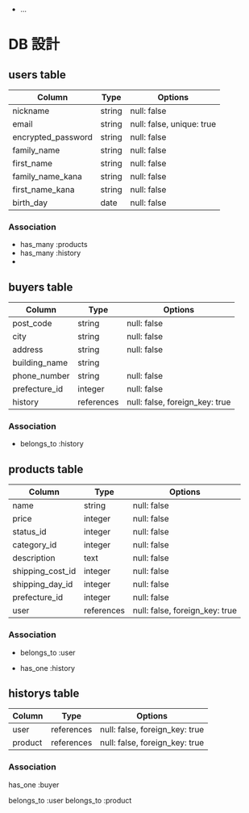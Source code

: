 
* ...
# DB 設計

## users table

| Column             | Type                | Options                   |
|--------------------|---------------------|---------------------------|
|nickname |string |null: false|
| email | string | null: false, unique: true |
|encrypted_password |string |null: false|
|family_name |string |null: false|
|first_name |string |null: false|
|family_name_kana |string |null: false|
|first_name_kana| string |null: false|
|birth_day| date| null: false|

### Association
* has_many :products
* has_many :history
* 

## buyers table
| Column                              | Type       | Options                        |
|-------------------------------------|------------|--------------------------------|
|post_code	|string	|null: false|
|city	|string	|null: false|
|address|	string	|null: false|
|building_name	|string	|
|phone_number	|string	| null: false|
| prefecture_id |integer| null: false |
| history  | references | null: false, foreign_key: true |


### Association
* belongs_to :history

## products table
| Column                              | Type       | Options                        |
|-------------------------------------|------------|--------------------------------|
| name |string |null: false |
| price |integer |null: false |
| status_id |integer |null: false |
| category_id |integer |null: false |
| description |text |null: false |
| shipping_cost_id |integer	|null: false |
| shipping_day_id |integer	|null: false |
| prefecture_id |integer|null: false |
| user |references |null: false, foreign_key: true |

### Association
- belongs_to :user
* has_one :history

## historys table
| Column      | Type       | Options                        |
|-------------|------------|--------------------------------|
| user |references |null: false, foreign_key: true |
| product |references |null: false, foreign_key: true |

### Association
has_one :buyer

belongs_to :user
belongs_to :product